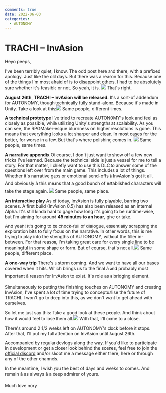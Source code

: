 ```yaml
---
comments: true
date: 2022-06-03
categories:
  - AUTONOMY
---
```


# TRACHI – InvAsion
Heyo peeps,

I've been terribly quiet, I know.
The odd post here and there, with a prefixed apology.
Just like the old days.
But there was a reason for this. Because one of the things I'm most afraid of is to disappoint others. I had to be absolutely sure whether it's feasible or not.
So yeah, it is.
![](https://img.itch.zone/aW1nLzkxMDMyNzIucG5n/original/vAD68H.png)
That's right.

**August 26th**, **TRACHI – InvAsion** **will be released.**
It's a sort-of addendum for AUTONOMY, though technically fully stand-alone. Because it's made in Unity.
Take a look at this:![](https://img.itch.zone/aW1nLzkxMDAwOTgucG5n/original/CTq2d9.png)
Same people, different times.

<!-- more -->
**A technical prototype**
I've tried to recreate AUTONOMY's look and feel as closely as possible, while utilizing Unity's strengths at scalability.
As you can see, the RPGMaker-esque blurriness on higher resolutions is gone. This means that everything looks a lot sharper and clean. 
 In most cases for the better, for worse in a few. But that's where polishing comes in.
![](https://img.itch.zone/aW1nLzkxMDAxNjkucG5n/original/BqrVlj.png)
Same people, same times.

**A narrative appendix**
Of course, I don't just want to show off a few new tricks I've learned.
Because the technical side is just a vessel for me to tell a story.
For that matter, I chiefly want to use this DLC to answer some of the questions left over from the main game.
This includes a lot of things. Whether it's narrative gaps or emotional send-offs â
InvAsion's got it all.
And obviously â this means that a good bunch of established characters will take the stage again.
![](https://img.itch.zone/aW1nLzkxMDI4NzAucG5n/original/AhMvdB.png)
Same people, same place.

**An interactive play**
As of today, InvAsion is fully playable, barring two scenes.
A first build (InvAsion 0.5) has also been released as an internal Alpha.
It's still kinda hard to gage how long it's going to be runtime-wise, but I'm aiming for around **45 minutes to an hour**, give or take.

And yeah! It's going to be chock-full of dialogue, essentially scrapping the exploration bits to fully focus on the narrative.
In other words, this is me trying to play into the strengths of AUTONOMY, without the filler in-between. For that reason, I'm taking great care for every single line to be meaningful in some shape or form.
But of course, that's not all.![](https://img.itch.zone/aW1nLzkxMDMwMTEucG5n/original/WvtlEU.png)
Same people, different place.

**A one-way trip**
There's a storm coming. And we want to have all our bases covered when it hits.
Which brings us to the final â and probably most important â reason for InvAsion to exist. It's role as a bridging element.

Simultaneously to putting the finishing touches on AUTONOMY and creating InvAsion, I've spent a lot of time trying to conceptualise the future of TRACHI. I won't go to deep into this, as we don't want to get ahead with ourselves.

So let me just say this:
Take a good look at these people.
And think about how it would feel to lose them all.![](https://img.itch.zone/aW1nLzkxMDMyNTEucG5n/original/DyalPB.png)
With that, I'll come to a close.

There's around 2 1/2 weeks left on AUTONOMY's clock before it stops. After that, I'll put my full attention on InvAsion until August 26th.

Accompanied by regular devlogs along the way.
If you'd like to participate in development or get a closer look behind the scenes, feel free to join the [official discord](https://discord.gg/SvaYDEUasg) and/or shoot me a message either there, here or through any of the other channels.

In the meantime, I wish you the best of days and weeks to comes.
And remain â as always â a deep admirer of yours.

Much love
nory
